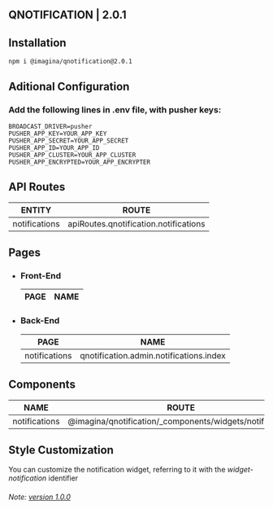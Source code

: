 ## QNOTIFICATION  | 2.0.1

## Installation

`` npm i @imagina/qnotification@2.0.1 ``

## Aditional Configuration
  ### Add the following lines in .env file, with pusher keys:

  ```
  BROADCAST_DRIVER=pusher
  PUSHER_APP_KEY=YOUR_APP_KEY
  PUSHER_APP_SECRET=YOUR_APP_SECRET
  PUSHER_APP_ID=YOUR_APP_ID
  PUSHER_APP_CLUSTER=YOUR_APP_CLUSTER
  PUSHER_APP_ENCRYPTED=YOUR_APP_ENCRYPTER
  ```

## API Routes

| ENTITY  | ROUTE |
| ------------- | ------------- |
| notifications  | apiRoutes.qnotification.notifications  |

## Pages
- ### Front-End

   | PAGE | NAME |
   | ------------- | ------------- |
  
- ### Back-End

   | PAGE | NAME |
   | ------------- | ------------- |
   | notifications  | qnotification.admin.notifications.index  |
  
## Components  

  | NAME | ROUTE |
  | ------------- | ------------- |
  | notifications | @imagina/qnotification/_components/widgets/notifications |
 
## Style Customization
  You can customize the notification widget, referring to it with the *widget-notification* identifier
 
 ###### Note: [version 1.0.0](https://github.com/imagina/qnotification/tree/1.0.0)
